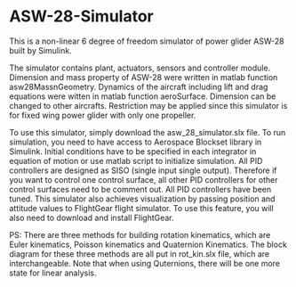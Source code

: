 # ASW-28-Simulator
This is a non-linear 6 degree of freedom simulator of power glider ASW-28 built by Simulink.

The simulator contains plant, actuators, sensors and controller module. Dimension and mass property of ASW-28 were written in matlab function asw28MassnGeometry. Dynamics of the aircraft including lift and drag equations were witten in matlab function aeroSurface. Dimension can be changed to other aircrafts. Restriction may be applied since this simulator is for fixed wing power glider with only one propeller. 

To use this simulator, simply download the asw_28_simulator.slx file. To run simulation, you need to have access to Aerospace Blockset library in Simulink. Initial conditions have to be specified in each integrator in equation of motion or use matlab script to initialize simulation. All PID controllers are designed as SISO (single input single output). Therefore if you want to control one control surface, all other PID controllers for other control surfaces need to be comment out. All PID controllers have been tuned. This simulator also achieves visualization by passing position and attitude values to FlightGear flight simulator. To use this feature, you will also need to download and install FlightGear. 

PS: There are three methods for building rotation kinematics, which are Euler kinematics, Poisson kinematics and Quaternion Kinematics. The block diagram for these three methods are all put in rot_kin.slx file, which are interchangeable. Note that when using Quternions, there will be one more state for linear analysis. 
